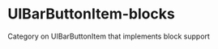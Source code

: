 UIBarButtonItem-blocks
======================

Category on UIBarButtonItem that implements block support
